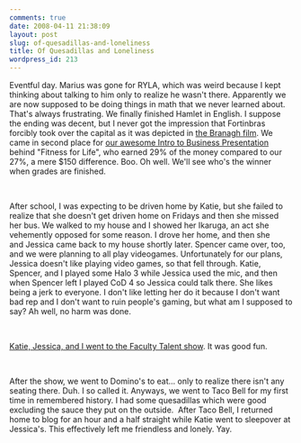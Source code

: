 ```yaml
---
comments: true
date: 2008-04-11 21:38:09
layout: post
slug: of-quesadillas-and-loneliness
title: Of Quesadillas and Loneliness
wordpress_id: 213
---
```


Eventful day. Marius was gone for RYLA, which was weird because I kept thinking about talking to him only to realize he wasn't there. Apparently we are now supposed to be doing things in math that we never learned about. That's always frustrating. We finally finished Hamlet in English. I suppose the ending was decent, but I never got the impression that Fortinbras forcibly took over the capital as it was depicted in [the Branagh film](http://en.wikipedia.org/wiki/Hamlet_(1996_film)). We came in second place for [our awesome Intro to Business Presentation](http://sasheldon.wordpress.com/2008/04/09/the-ninth-of-april-my-rhymeth-is-nill/) behind "Fitness for Life", who earned 29% of the money compared to our 27%, a mere $150 difference. Boo. Oh well. We'll see who's the winner when grades are finished.




 




After school, I was expecting to be driven home by Katie, but she failed to realize that she doesn't get driven home on Fridays and then she missed her bus. We walked to my house and I showed her Ikaruga, an act she vehemently opposed for some reason. I drove her home, and then she and Jessica came back to my house shortly later. Spencer came over, too, and we were planning to all play videogames. Unfortunately for our plans, Jessica doesn't like playing video games, so that fell through. Katie, Spencer, and I played some Halo 3 while Jessica used the mic, and then when Spencer left I played CoD 4 so Jessica could talk there. She likes being a jerk to everyone. I don't like letting her do it because I don't want bad rep and I don't want to ruin people's gaming, but what am I supposed to say? Ah well, no harm was done.




 




[Katie, Jessica, and I went to the Faculty Talent show](http://sasheldon.wordpress.com/2008/04/11/cls-faculty-talent-show/). It was good fun.




 




After the show, we went to Domino's to eat... only to realize there isn't any seating there. Duh. I so called it. Anyways, we went to Taco Bell for my first time in remembered history. I had some quesadillas which were good excluding the sauce they put on the outside.  After Taco Bell, I returned home to blog for an hour and a half straight while Katie went to sleepover at Jessica's. This effectively left me friendless and lonely. Yay.
